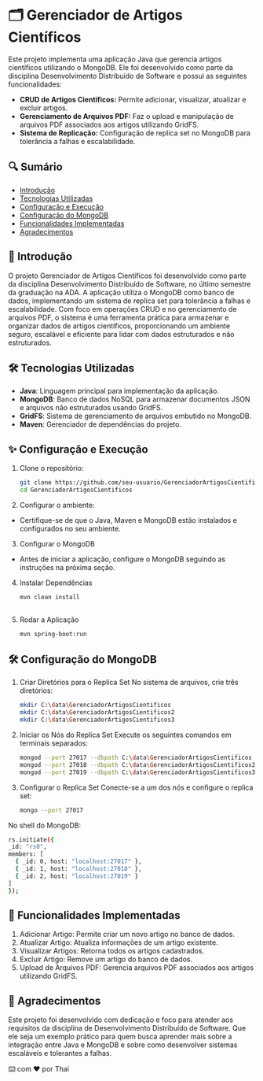 # 🗂️ Gerenciador de Artigos Científicos

Este projeto implementa uma aplicação Java que gerencia artigos científicos utilizando o MongoDB. Ele foi desenvolvido como parte da disciplina Desenvolvimento Distribuído de Software e possui as seguintes funcionalidades:

- **CRUD de Artigos Científicos:** Permite adicionar, visualizar, atualizar e excluir artigos.
- **Gerenciamento de Arquivos PDF:** Faz o upload e manipulação de arquivos PDF associados aos artigos utilizando GridFS.
- **Sistema de Replicação:** Configuração de replica set no MongoDB para tolerância a falhas e escalabilidade.

## 🔍 Sumário

- [Introdução](#introdução)
- [Tecnologias Utilizadas](#tecnologias-utilizadas)
- [Configuração e Execução](#configuração-e-execução)
- [Configuração do MongoDB](#configuração-mongodb)
- [Funcionalidades Implementadas](#funcionalidades-implementadas)
- [Agradecimentos](#agradecimentos)

## 👣 Introdução
O projeto Gerenciador de Artigos Científicos foi desenvolvido como parte da disciplina Desenvolvimento Distribuído de Software, no último semestre da graduação na ADA. A aplicação utiliza o MongoDB como banco de dados, implementando um sistema de replica set para tolerância a falhas e escalabilidade.
Com foco em operações CRUD e no gerenciamento de arquivos PDF, o sistema é uma ferramenta prática para armazenar e organizar dados de artigos científicos, proporcionando um ambiente seguro, escalável e eficiente para lidar com dados estruturados e não estruturados.

## 🛠️ Tecnologias Utilizadas
- **Java**: Linguagem principal para implementação da aplicação.
- **MongoDB**: Banco de dados NoSQL para armazenar documentos JSON e arquivos não estruturados usando GridFS.
- **GridFS**: Sistema de gerenciamento de arquivos embutido no MongoDB.
- **Maven**: Gerenciador de dependências do projeto.

## ✨ Configuração e Execução

1. Clone o repositório:
   ```sh
   git clone https://github.com/seu-usuario/GerenciadorArtigosCientificos.git
   cd GerenciadorArtigosCientificos

2. Configurar o ambiente:
- Certifique-se de que o Java, Maven e MongoDB estão instalados e configurados no seu ambiente.

3. Configurar o MongoDB
- Antes de iniciar a aplicação, configure o MongoDB seguindo as instruções na próxima seção.

4. Instalar Dependências
   ```sh
   mvn clean install
  
5. Rodar a Aplicação
   ```sh
   mvn spring-boot:run
   
## 🛠️ Configuração do MongoDB

1. Criar Diretórios para o Replica Set
No sistema de arquivos, crie três diretórios:
   ```sh
   mkdir C:\data\GerenciadorArtigosCientificos
   mkdir C:\data\GerenciadorArtigosCientificos2
   mkdir C:\data\GerenciadorArtigosCientificos3

2. Iniciar os Nós do Replica Set
Execute os seguintes comandos em terminais separados:
   ```sh
   mongod --port 27017 --dbpath C:\data\GerenciadorArtigosCientificos --replSet rs0
   mongod --port 27018 --dbpath C:\data\GerenciadorArtigosCientificos2 --replSet rs0
   mongod --port 27019 --dbpath C:\data\GerenciadorArtigosCientificos3 --replSet rs0

3. Configurar o Replica Set
Conecte-se a um dos nós e configure o replica set:
   ```sh
   mongo --port 27017

 No shell do MongoDB:
   ```sh
   rs.initiate({
   _id: "rs0",
   members: [
     { _id: 0, host: "localhost:27017" },
     { _id: 1, host: "localhost:27018" },
     { _id: 2, host: "localhost:27019" }
   ]
  });
```

## 🧩 Funcionalidades Implementadas
1. Adicionar Artigo: Permite criar um novo artigo no banco de dados.
2. Atualizar Artigo: Atualiza informações de um artigo existente.
3. Visualizar Artigos: Retorna todos os artigos cadastrados.
4. Excluir Artigo: Remove um artigo do banco de dados.
5. Upload de Arquivos PDF: Gerencia arquivos PDF associados aos artigos utilizando GridFS.

## 🎁 Agradecimentos
Este projeto foi desenvolvido com dedicação e foco para atender aos requisitos da disciplina de Desenvolvimento Distribuído de Software. Que ele seja um exemplo prático para quem busca aprender mais sobre a integração entre Java e MongoDB e sobre como desenvolver sistemas escaláveis e tolerantes a falhas.

⌨️ com ❤️ por Thai
